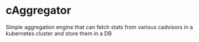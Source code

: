 cAggregator
===========

Simple aggregation engine that can fetch stats from various cadvisors in a kubernetes cluster and store them in a DB
